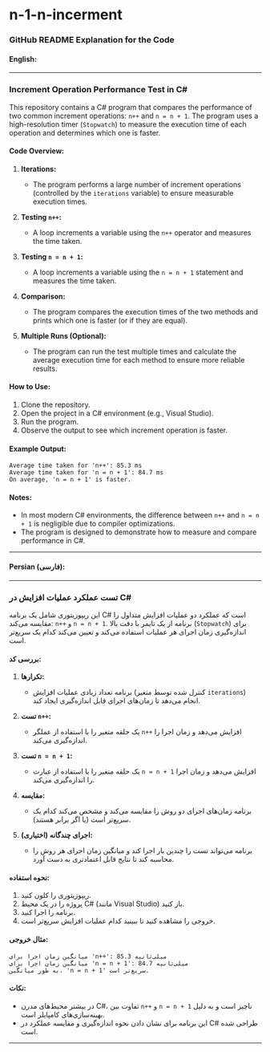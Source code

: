 # n-1-n-incerment
### GitHub README Explanation for the Code

#### English:

---

### Increment Operation Performance Test in C#

This repository contains a C# program that compares the performance of two common increment operations: `n++` and `n = n + 1`. The program uses a high-resolution timer (`Stopwatch`) to measure the execution time of each operation and determines which one is faster.

#### Code Overview:

1. **Iterations:**
   - The program performs a large number of increment operations (controlled by the `iterations` variable) to ensure measurable execution times.

2. **Testing `n++`:**
   - A loop increments a variable using the `n++` operator and measures the time taken.

3. **Testing `n = n + 1`:**
   - A loop increments a variable using the `n = n + 1` statement and measures the time taken.

4. **Comparison:**
   - The program compares the execution times of the two methods and prints which one is faster (or if they are equal).

5. **Multiple Runs (Optional):**
   - The program can run the test multiple times and calculate the average execution time for each method to ensure more reliable results.

#### How to Use:

1. Clone the repository.
2. Open the project in a C# environment (e.g., Visual Studio).
3. Run the program.
4. Observe the output to see which increment operation is faster.

#### Example Output:

```
Average time taken for 'n++': 85.3 ms
Average time taken for 'n = n + 1': 84.7 ms
On average, 'n = n + 1' is faster.
```

#### Notes:

- In most modern C# environments, the difference between `n++` and `n = n + 1` is negligible due to compiler optimizations.
- The program is designed to demonstrate how to measure and compare performance in C#.

---

#### Persian (فارسی):

---

### تست عملکرد عملیات افزایش در C#

این ریپوزیتوری شامل یک برنامه C# است که عملکرد دو عملیات افزایش متداول را مقایسه می‌کند: `n++` و `n = n + 1`. برنامه از یک تایمر با دقت بالا (`Stopwatch`) برای اندازه‌گیری زمان اجرای هر عملیات استفاده می‌کند و تعیین می‌کند کدام یک سریع‌تر است.

#### بررسی کد:

1. **تکرارها:**
   - برنامه تعداد زیادی عملیات افزایش (کنترل شده توسط متغیر `iterations`) انجام می‌دهد تا زمان‌های اجرای قابل اندازه‌گیری ایجاد کند.

2. **تست `n++`:**
   - یک حلقه متغیر را با استفاده از عملگر `n++` افزایش می‌دهد و زمان اجرا را اندازه‌گیری می‌کند.

3. **تست `n = n + 1`:**
   - یک حلقه متغیر را با استفاده از عبارت `n = n + 1` افزایش می‌دهد و زمان اجرا را اندازه‌گیری می‌کند.

4. **مقایسه:**
   - برنامه زمان‌های اجرای دو روش را مقایسه می‌کند و مشخص می‌کند کدام یک سریع‌تر است (یا اگر برابر هستند).

5. **اجرای چندگانه (اختیاری):**
   - برنامه می‌تواند تست را چندین بار اجرا کند و میانگین زمان اجرای هر روش را محاسبه کند تا نتایج قابل اعتماد‌تری به دست آورد.

#### نحوه استفاده:

1. ریپوزیتوری را کلون کنید.
2. پروژه را در یک محیط C# (مانند Visual Studio) باز کنید.
3. برنامه را اجرا کنید.
4. خروجی را مشاهده کنید تا ببینید کدام عملیات افزایش سریع‌تر است.

#### مثال خروجی:

```
میانگین زمان اجرا برای 'n++': 85.3 میلی‌ثانیه
میانگین زمان اجرا برای 'n = n + 1': 84.7 میلی‌ثانیه
به طور میانگین، 'n = n + 1' سریع‌تر است.
```

#### نکات:

- در بیشتر محیط‌های مدرن C#، تفاوت بین `n++` و `n = n + 1` ناچیز است و به دلیل بهینه‌سازی‌های کامپایلر است.
- این برنامه برای نشان دادن نحوه اندازه‌گیری و مقایسه عملکرد در C# طراحی شده است.

---


